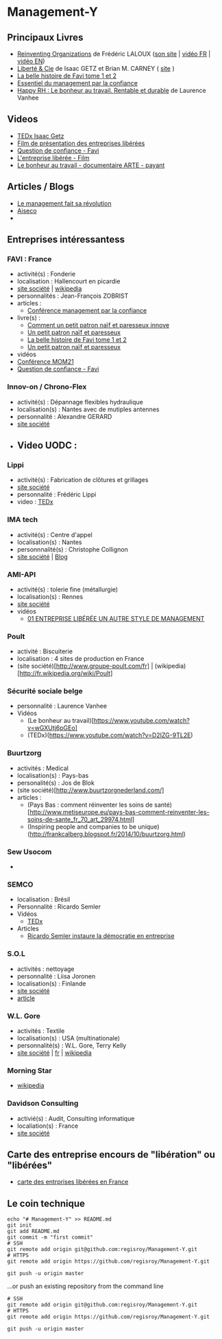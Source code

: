 # Management-Y


## Principaux Livres
 - [Reinventing Organizations](http://www.reinventingorganizations.com/purchase.html) de Frédéric LALOUX ([son site](http://www.reinventingorganizations.com)  |  [vidéo FR](https://www.youtube.com/watch?v=NZKqPoQiaDE)  |  [vidéo EN](https://www.youtube.com/watch?v=gcS04BI2sbk]))
 - [Liberté & Cie](http://www.babelio.com/livres/Getz-Liberte-Cie--Quand-la-liberte-des-salaries-fait/563024) de Isaac GETZ et Brian M. CARNEY  ( [site](http://liberteetcie.com) )
 - [La belle histoire de Favi tome 1 et 2](http://www.favi.com/managf.php) 
 - [Essentiel du management par la confiance](http://www.favi.com/download.php?fich=management/systeme/management_par_la_confiance_r.pdf)
 - [Happy RH : Le bonheur au travail. Rentable et durable](http://www.amazon.fr/Happy-RH-bonheur-travail-Rentable/dp/2874033146) de Laurence Vanhee

## Videos
 - [TEDx Isaac Getz](https://www.youtube.com/watch?v=9oZUMzQDaw8)
 - [Film de présentation des entreprises libérées](https://www.youtube.com/watch?v=ZrAFpPbz7O4)
 - [Question de confiance - Favi](https://www.youtube.com/watch?v=pBTdhwXpKOA)
 - [L'entreprise libérée - Film](https://www.youtube.com/watch?v=lGShsSQatN8)
 - [Le bonheur au travail - documentaire ARTE - payant](http://boutique.arte.tv/f10216-bonheur_travail)

## Articles / Blogs
 - [Le management fait sa révolution](https://nicolascordier.wordpress.com/2014/05/11/le-management-fait-sa-revolution-de-quels-leaders-avons-nous-besoin/)
 - [Aiseco](https://imatechnologies.wordpress.com/2014/12/30/aiseco-entreprise-auto-managee-par-ses-salaries)
 - 
 
## Entreprises intéressantess

### FAVI : France
 - activité(s) : Fonderie
 - localisation : Hallencourt en picardie
 - [site société](www.favi.com)  |  [wikipedia](http://fr.wikipedia.org/wiki/FAVI) 
 - personnalités : Jean-François ZOBRIST
 - articles :
   - [Conférence management par la confiance](http://blog.zenika.com/index.php?tag/management%20par%20confiance)
 - livre(s) :
   - [Comment un petit patron naïf et paresseux innove](http://www.favi.com/managl.php)
   - [Un petit patron naïf et paresseux](http://www.favi.com/managh.php)
   - [La belle histoire de Favi tome 1 et 2](http://www.favi.com/managf.php)  
   - [Un petit patron naïf et paresseux](http://www.favi.com/managh.php)
 - vidéos
  - [Conférence MOM21](https://www.youtube.com/watch?v=KXIy_qlmq1Q&index=10)
  - [Question de confiance - Favi](https://www.youtube.com/watch?v=pBTdhwXpKOA)
  
### Innov-on / Chrono-Flex
 - activité(s) : Dépannage flexibles hydraulique
 - localisation(s) : Nantes avec de mutiples antennes
 - personnalité : Alexandre GERARD
 - [site société](http://www.chronoflex.fr)
 - Video UODC : 
   - 

### Lippi
 - activité(s) : Fabrication de clôtures et grillages
 - [site société](http://www.lippi.fr/fr/)
 - personnalité : Frédéric Lippi
 - video : [TEDx](https://www.youtube.com/watch?v=jwUskTfhbIk)
 
### IMA tech
 - activité(s) : Centre d'appel
 - localisation(s) : Nantes
 - personnnalité(s) : Christophe Collignon
 - [site société](http://www.imatechnologies.fr)  |  [Blog](https://imatechnologies.wordpress.com/)

### AMI-API
 - activité(s) : tolerie fine (métallurgie)
 - localisation(s) : Rennes
 - [site société](http://www.toleriefine-metallerie.com/)
 - vidéos
   - [01 ENTREPRISE LIBÉRÉE UN AUTRE STYLE DE MANAGEMENT](https://www.youtube.com/watch?v=J70qXknqkTg)

### Poult
 - activité : Biscuiterie
 - localisation : 4 sites de production en France
 - (site société)[http://www.groupe-poult.com/fr]  | (wikipedia)[http://fr.wikipedia.org/wiki/Poult]

### Sécurité sociale belge
 - personnalité : Laurence Vanhee
 - Vidéos
   - (Le bonheur au travail)[https://www.youtube.com/watch?v=wGXUtj6pGEo]
   - (TEDx)(https://www.youtube.com/watch?v=D2IZG-9TL2E)
 
### Buurtzorg
 - activités : Medical
 - localisation(s) : Pays-bas
 - personalité(s) : Jos de Blok
 - (site société)[http://www.buurtzorgnederland.com/]
 - articles : 
   - (Pays Bas : comment réinventer les soins de santé)[http://www.metiseurope.eu/pays-bas-comment-reinventer-les-soins-de-sante_fr_70_art_29974.html]
   - (Inspiring people and companies to be unique)(http://frankcalberg.blogspot.fr/2014/10/buurtzorg.html)

### Sew Usocom
 -  

### SEMCO
 - localisation : Brésil
 - Personnalité : Ricardo Semler
 - Vidéos
   - [TEDx](http://www.ted.com/talks/ricardo_semler_radical_wisdom_for_a_company_a_school_a_life)
 - Articles
   - [Ricardo Semler instaure la démocratie en entreprise](http://www.souriezvousmanagez.com/ricardo-semler-instaure-la-democratie-en-entreprise/)

### S.O.L
 - activités : nettoyage
 - personnalité : Liisa Joronen
 - localisation(s) : Finlande
 - [site société](http://www.sol.fi/en/the-company/about-us/sols-roots.html)
 - [article](http://www.cadremploi.fr/editorial/formation/management-developpement-personnel/detail/article/sol-l-entreprise-qui-rend-visibles-ses-femmes-de-menage.html)

### W.L. Gore
 - activités : Textile
 - localisation(s) : USA (multinationale)
 - personnalité(s) : W.L. Gore, Terry Kelly
 - [site société](http://www.gore.com/en_xx/aboutus/fastfacts/index.html)  |  [fr](http://www.gore-tex.fr)  |  [wikipedia](http://fr.wikipedia.org/wiki/W.L._Gore_%26_Associates)

### Morning Star
 - [wikipedia](http://en.wikipedia.org/wiki/The_Morning_Star_Company)
 
### Davidson Consulting
 - activié(s) : Audit, Consulting informatique
 - localiation(s) : France
 - [site société](http://www.davidson.fr/)

## Carte des entreprise encours de "libération" ou "libérées"
 - [carte des entrprises libérées en France](https://www.google.com/maps/d/u/0/viewer?mid=zugIM9hNQJjs.kZa9RHqYjayc)


 
 

## Le coin technique
```
echo "# Management-Y" >> README.md 
git init 
git add README.md 
git commit -m "first commit" 
# SSH
git remote add origin git@github.com:regisroy/Management-Y.git
# HTTPS
git remote add origin https://github.com/regisroy/Management-Y.git

git push -u origin master
```
…or push an existing repository from the command line
```
# SSH
git remote add origin git@github.com:regisroy/Management-Y.git
# HTTPS
git remote add origin https://github.com/regisroy/Management-Y.git

git push -u origin master
```
